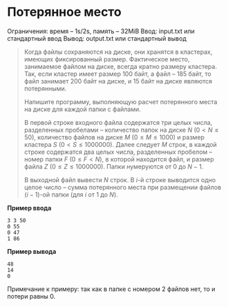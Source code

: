 # Потерянное место

Ограничения: время – 1s/2s, память – 32MiB Ввод: input.txt или стандартный ввод Вывод: output.txt или стандартный вывод

> Когда файлы сохраняются на диске, они хранятся в кластерах, имеющих фиксированный размер. Фактическое место, занимаемое файлом на диске, всегда кратно размеру кластера. Так, если кластер имеет размер 100 байт, а файл – 185 байт, то файл занимает 200 байт на диске, и 15 байт на диске являются потерянными.
>
> Напишите программу, выполняющую расчет потерянного места на диске для каждой папки с файлами.
>
> В первой строке входного файла содержатся три целых числа, разделенных пробелами – количество папок на диске $N$ $(0 < N ≤ 50)$, количество файлов на диске $M$ $(0 ≤ M ≤ 1000)$ и размер кластера $S$ $(0 < S ≤ 1000000)$. Далее следует $M$ строк, в каждой строке содержатся два целых числа, разделенных пробелом – номер папки $F$ $(0 ≤ F < N)$, в которой находится файл, и размер файла $Z$ $(0 ≤ Z ≤ 1000000)$. Папки нумеруются от $0$ до $N−1$.
>
> В выходной файл вывести $N$ строк. В $i$-й строке выводится одно целое число – сумма потерянного места при размещении файлов $(i−1)$-ой папки (для $i$ от $1$ до $N$).

**Пример ввода**
```
3 3 50
0 55
0 47
1 86
```
**Пример вывода**
```
48
14
0
```

Примечание к примеру: так как в папке с номером 2 файлов нет, то и потери равны 0.
